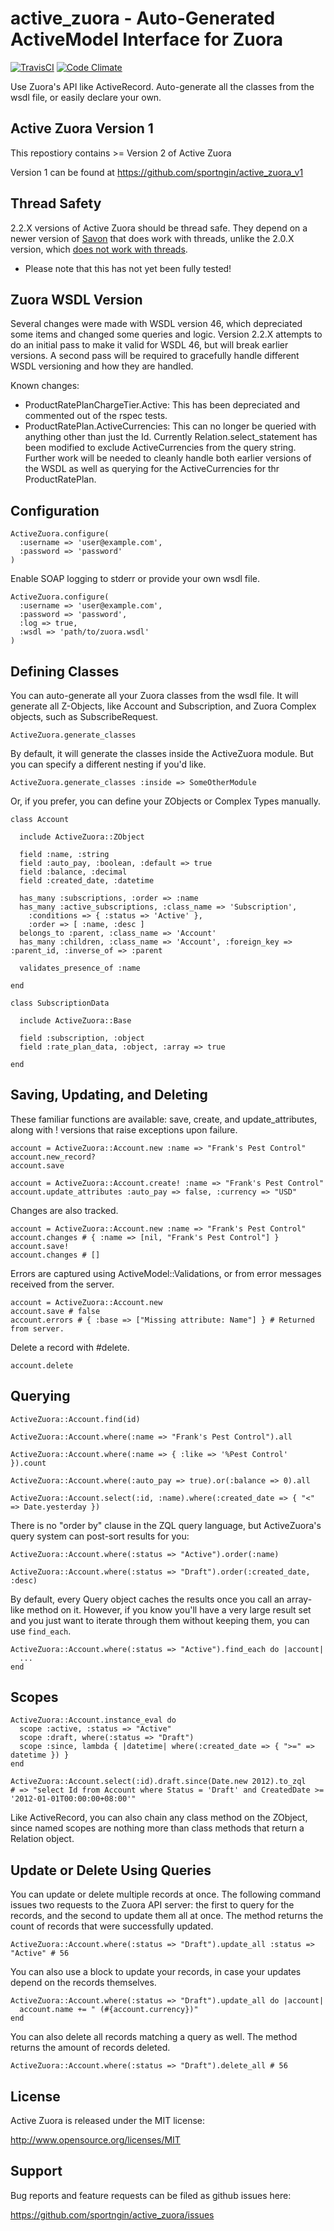 # active_zuora - Auto-Generated ActiveModel Interface for Zuora

[![TravisCI](https://secure.travis-ci.org/sportngin/active_zuora.png "TravisCI")](http://travis-ci.org/sportngin/active_zuora "Travis-CI ActiveZuora") [![Code Climate](https://codeclimate.com/github/sportngin/active_zuora.png)](https://codeclimate.com/github/sportngin/active_zuora)

Use Zuora's API like ActiveRecord.  Auto-generate all the classes from the wsdl file, or easily declare your own.

## Active Zuora Version 1
This repostiory contains >= Version 2 of Active Zuora

Version 1 can be found at https://github.com/sportngin/active_zuora_v1

## Thread Safety

2.2.X versions of Active Zuora should be thread safe. They depend on a newer version of [Savon](https://github.com/savonrb/savon) that does work with threads, unlike the 2.0.X version, which [does not work with threads](https://github.com/savonrb/savon/issues/259).
* Please note that this has not yet been fully tested!

## Zuora WSDL Version

Several changes were made with WSDL version 46, which depreciated some items and changed some queries and logic. Version 2.2.X attempts to do an initial pass to make it valid for WSDL 46, but will break earlier versions. A second pass will be required to gracefully handle different WSDL versioning and how they are handled.

Known changes:
* ProductRatePlanChargeTier.Active: This has been depreciated and commented out of the rspec tests.
* ProductRatePlan.ActiveCurrencies: This can no longer be queried with anything other than just the Id. Currently Relation.select_statement has been modified to exclude ActiveCurrencies from the query string. Further work will be needed to cleanly handle both earlier versions of the WSDL as well as querying for the ActiveCurrencies for thr ProductRatePlan.

## Configuration

    ActiveZuora.configure(
      :username => 'user@example.com',
      :password => 'password'
    )

Enable SOAP logging to stderr or provide your own wsdl file.

    ActiveZuora.configure(
      :username => 'user@example.com',
      :password => 'password',
      :log => true,
      :wsdl => 'path/to/zuora.wsdl'
    )

## Defining Classes

You can auto-generate all your Zuora classes from the wsdl file.  It will generate all Z-Objects, like Account and Subscription, and Zuora Complex objects, such as SubscribeRequest.

    ActiveZuora.generate_classes

By default, it will generate the classes inside the ActiveZuora module.  But you can specify a different nesting if you'd like.

    ActiveZuora.generate_classes :inside => SomeOtherModule

Or, if you prefer, you can define your ZObjects or Complex Types manually.

    class Account

      include ActiveZuora::ZObject

      field :name, :string
      field :auto_pay, :boolean, :default => true
      field :balance, :decimal
      field :created_date, :datetime

      has_many :subscriptions, :order => :name
      has_many :active_subscriptions, :class_name => 'Subscription',
        :conditions => { :status => 'Active' },
        :order => [ :name, :desc ]
      belongs_to :parent, :class_name => 'Account'
      has_many :children, :class_name => 'Account', :foreign_key => :parent_id, :inverse_of => :parent

      validates_presence_of :name

    end

    class SubscriptionData

      include ActiveZuora::Base

      field :subscription, :object
      field :rate_plan_data, :object, :array => true

    end

## Saving, Updating, and Deleting

These familiar functions are available: save, create, and update_attributes, along with ! versions that raise exceptions upon failure.

    account = ActiveZuora::Account.new :name => "Frank's Pest Control"
    account.new_record?
    account.save

    account = ActiveZuora::Account.create! :name => "Frank's Pest Control"
    account.update_attributes :auto_pay => false, :currency => "USD"

Changes are also tracked.

    account = ActiveZuora::Account.new :name => "Frank's Pest Control"
    account.changes # { :name => [nil, "Frank's Pest Control"] }
    account.save!
    account.changes # []

Errors are captured using ActiveModel::Validations, or from error messages received from the server.

    account = ActiveZuora::Account.new
    account.save # false
    account.errors # { :base => ["Missing attribute: Name"] } # Returned from server.

Delete a record with #delete.

    account.delete

## Querying

    ActiveZuora::Account.find(id)

    ActiveZuora::Account.where(:name => "Frank's Pest Control").all

    ActiveZuora::Account.where(:name => { :like => '%Pest Control' }).count

    ActiveZuora::Account.where(:auto_pay => true).or(:balance => 0).all

    ActiveZuora::Account.select(:id, :name).where(:created_date => { "<" => Date.yesterday })

There is no "order by" clause in the ZQL query language, but ActiveZuora's query system can post-sort results for you:

    ActiveZuora::Account.where(:status => "Active").order(:name)

    ActiveZuora::Account.where(:status => "Draft").order(:created_date, :desc)

By default, every Query object caches the results once you call an array-like method on it.  However, if you know you'll have a very large result set and you just want to iterate through them without keeping them, you can use `find_each`.

    ActiveZuora::Account.where(:status => "Active").find_each do |account|
      ...
    end

## Scopes

    ActiveZuora::Account.instance_eval do
      scope :active, :status => "Active"
      scope :draft, where(:status => "Draft")
      scope :since, lambda { |datetime| where(:created_date => { ">=" => datetime }) }
    end

    ActiveZuora::Account.select(:id).draft.since(Date.new 2012).to_zql
    # => "select Id from Account where Status = 'Draft' and CreatedDate >= '2012-01-01T00:00:00+08:00'"

Like ActiveRecord, you can also chain any class method on the ZObject, since named scopes are nothing more than class methods that return a Relation object.

## Update or Delete Using Queries

You can update or delete multiple records at once.  The following command issues two requests to the Zuora API server: the first to query for the records, and the second to update them all at once.  The method returns the count of records that were successfully updated.

    ActiveZuora::Account.where(:status => "Draft").update_all :status => "Active" # 56

You can also use a block to update your records, in case your updates depend on the records themselves.

    ActiveZuora::Account.where(:status => "Draft").update_all do |account|
      account.name += " (#{account.currency})"
    end

You can also delete all records matching a query as well.  The method returns the amount of records deleted.

    ActiveZuora::Account.where(:status => "Draft").delete_all # 56

## License

Active Zuora is released under the MIT license:

http://www.opensource.org/licenses/MIT

## Support

Bug reports and feature requests can be filed as github issues here:

https://github.com/sportngin/active_zuora/issues
